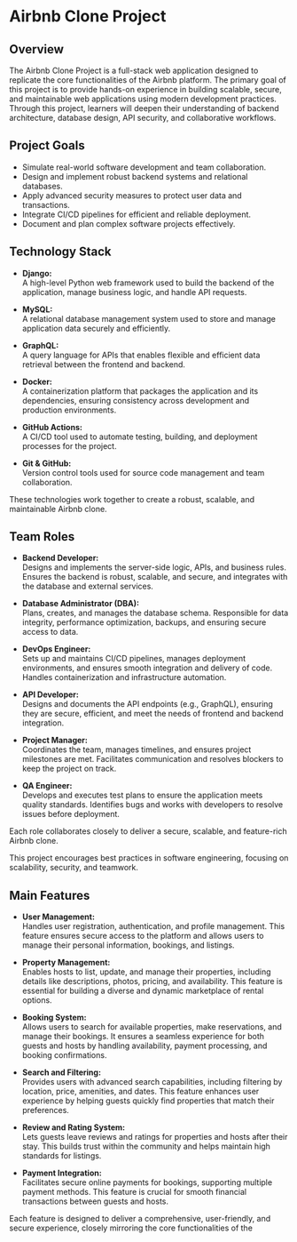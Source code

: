 # Airbnb Clone Project

## Overview
The Airbnb Clone Project is a full-stack web application designed to replicate the core functionalities of the Airbnb platform. The primary goal of this project is to provide hands-on experience in building scalable, secure, and maintainable web applications using modern development practices. Through this project, learners will deepen their understanding of backend architecture, database design, API security, and collaborative workflows.

## Project Goals
- Simulate real-world software development and team collaboration.
- Design and implement robust backend systems and relational databases.
- Apply advanced security measures to protect user data and transactions.
- Integrate CI/CD pipelines for efficient and reliable deployment.
- Document and plan complex software projects effectively.

## Technology Stack

- **Django:**  
  A high-level Python web framework used to build the backend of the application, manage business logic, and handle API requests.

- **MySQL:**  
  A relational database management system used to store and manage application data securely and efficiently.

- **GraphQL:**  
  A query language for APIs that enables flexible and efficient data retrieval between the frontend and backend.

- **Docker:**  
  A containerization platform that packages the application and its dependencies, ensuring consistency across development and production environments.

- **GitHub Actions:**  
  A CI/CD tool used to automate testing, building, and deployment processes for the project.

- **Git & GitHub:**  
  Version control tools used for source code management and team collaboration.

These technologies work together to create a robust, scalable, and maintainable Airbnb clone.

## Team Roles

- **Backend Developer:**  
  Designs and implements the server-side logic, APIs, and business rules. Ensures the backend is robust, scalable, and secure, and integrates with the database and external services.

- **Database Administrator (DBA):**  
  Plans, creates, and manages the database schema. Responsible for data integrity, performance optimization, backups, and ensuring secure access to data.

- **DevOps Engineer:**  
  Sets up and maintains CI/CD pipelines, manages deployment environments, and ensures smooth integration and delivery of code. Handles containerization and infrastructure automation.

- **API Developer:**  
  Designs and documents the API endpoints (e.g., GraphQL), ensuring they are secure, efficient, and meet the needs of frontend and backend integration.

- **Project Manager:**  
  Coordinates the team, manages timelines, and ensures project milestones are met. Facilitates communication and resolves blockers to keep the project on track.

- **QA Engineer:**  
  Develops and executes test plans to ensure the application meets quality standards. Identifies bugs and works with developers to resolve issues before deployment.

Each role collaborates closely to deliver a secure, scalable, and feature-rich Airbnb clone.

This project encourages best practices in software engineering, focusing on scalability, security, and teamwork.

## Main Features

- **User Management:**  
  Handles user registration, authentication, and profile management. This feature ensures secure access to the platform and allows users to manage their personal information, bookings, and listings.

- **Property Management:**  
  Enables hosts to list, update, and manage their properties, including details like descriptions, photos, pricing, and availability. This feature is essential for building a diverse and dynamic marketplace of rental options.

- **Booking System:**  
  Allows users to search for available properties, make reservations, and manage their bookings. It ensures a seamless experience for both guests and hosts by handling availability, payment processing, and booking confirmations.

- **Search and Filtering:**  
  Provides users with advanced search capabilities, including filtering by location, price, amenities, and dates. This feature enhances user experience by helping guests quickly find properties that match their preferences.

- **Review and Rating System:**  
  Lets guests leave reviews and ratings for properties and hosts after their stay. This builds trust within the community and helps maintain high standards for listings.

- **Payment Integration:**  
  Facilitates secure online payments for bookings, supporting multiple payment methods. This feature is crucial for smooth financial transactions between guests and hosts.

Each feature is designed to deliver a comprehensive, user-friendly, and secure experience, closely mirroring the core functionalities of the

